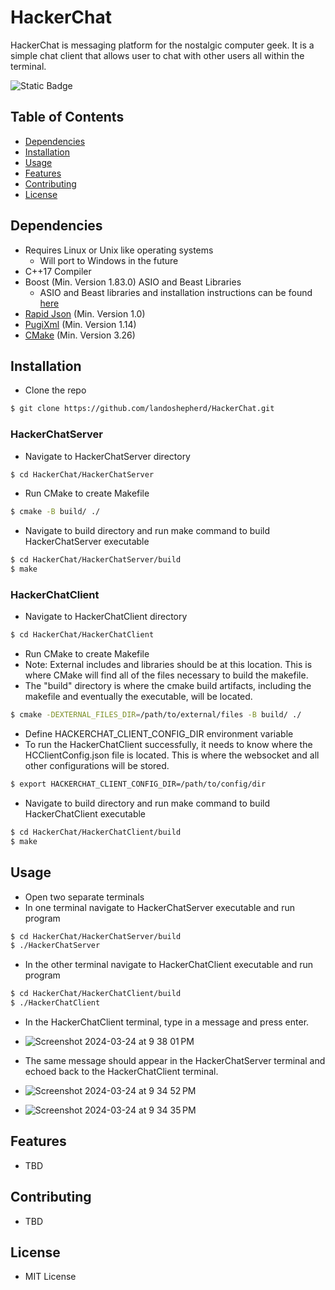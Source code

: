 # HackerChat

HackerChat is messaging platform for the nostalgic computer geek. It is a simple chat client that allows user to chat with other users all within the terminal.    
  
  ![Static Badge](https://img.shields.io/badge/Project%20Stage-Experimental-yellow)

## Table of Contents

- [Dependencies](#dependecies)
- [Installation](#installation)
- [Usage](#usage)
- [Features](#features)
- [Contributing](#contributing)
- [License](#license)

## Dependencies
  - Requires Linux or Unix like operating systems
    - Will port to Windows in the future
  - C++17 Compiler
  - Boost (Min. Version 1.83.0) ASIO and Beast Libraries
    - ASIO and Beast libraries and installation instructions can be found [here](https://www.boost.org/)
  - [Rapid Json](https://rapidjson.org/) (Min. Version 1.0)
  - [PugiXml](https://pugixml.org/) (Min. Version 1.14)
  - [CMake](https://cmake.org/download/) (Min. Version 3.26)
## Installation
  - Clone the repo
```bash
$ git clone https://github.com/landoshepherd/HackerChat.git
```
  ### HackerChatServer
  - Navigate to HackerChatServer directory
```bash
$ cd HackerChat/HackerChatServer
```
  - Run CMake to create Makefile
```bash
$ cmake -B build/ ./
```
  - Navigate to build directory and run make command to build HackerChatServer executable
```bash
$ cd HackerChat/HackerChatServer/build
$ make
```
  ### HackerChatClient
- Navigate to HackerChatClient directory
```bash
$ cd HackerChat/HackerChatClient
```
  - Run CMake to create Makefile
  - Note: External includes and libraries should be at this location. This is where CMake will find all of the files necessary to build the makefile.
  - The "build" directory is where the cmake build artifacts, including the makefile and eventually the executable, will be located.
```bash
$ cmake -DEXTERNAL_FILES_DIR=/path/to/external/files -B build/ ./
```
- Define HACKERCHAT_CLIENT_CONFIG_DIR environment variable
- To run the HackerChatClient successfully, it needs to know where the HCClientConfig.json file is located. This is where the websocket and all other configurations will be stored.
```bash
$ export HACKERCHAT_CLIENT_CONFIG_DIR=/path/to/config/dir
```
  - Navigate to build directory and run make command to build HackerChatClient executable
```bash
$ cd HackerChat/HackerChatClient/build
$ make
```
## Usage
- Open two separate terminals
- In one terminal navigate to HackerChatServer executable and run program
```bash
$ cd HackerChat/HackerChatServer/build
$ ./HackerChatServer
```
- In the other terminal navigate to HackerChatClient executable and run program
```bash
$ cd HackerChat/HackerChatClient/build
$ ./HackerChatClient
```
- In the HackerChatClient terminal, type in a message and press enter.
- ![Screenshot 2024-03-24 at 9 38 01 PM](https://github.com/landoshepherd/HackerChat/assets/30390801/795b55ce-9943-4281-ad32-b4b9f8b1db7b)

- The same message should appear in the HackerChatServer terminal and echoed back to the HackerChatClient terminal.
- ![Screenshot 2024-03-24 at 9 34 52 PM](https://github.com/landoshepherd/HackerChat/assets/30390801/810aadec-e4eb-4487-9275-e9a1efa64986)
- ![Screenshot 2024-03-24 at 9 34 35 PM](https://github.com/landoshepherd/HackerChat/assets/30390801/b0406cc5-992e-421a-8de6-b3e4db659af3)

## Features
- TBD
## Contributing
- TBD
## License
- MIT License
